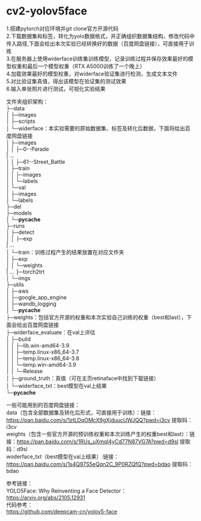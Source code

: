 # cv2-yolov5face
1.搭建pytorch对应环境并git clone官方开源代码\
2.下载数据集和标签，转化为yolo数据格式，并正确组织数据集结构，修改代码中传入路径,下面会给出本次实验已经转换好的数据（百度网盘链接），可直接用于训练\
3.在服务器上使用widerface训练集训练模型，记录训练过程并保存效果最好的模型权重和最后一个模型权重（RTX A5000训练了一个晚上）\
4.加载效果最好的模型权重，对widerface验证集进行检测，生成文本文件\
5.对比验证集真值，得出该模型在验证集的测试效果\
6.输入单张照片进行测试，可视化实验结果

文件夹组织架构：\
├─data\
│  ├─images\
│  ├─scripts\
│  └─widerface：本实验需要的原始数据集、标签及转化后数据，下面将给出百度网盘链接\
│      ├─images\
│      │  ├─0--Parade\
|        ...\
│      │  ├─61--Street_Battle\
│      ├─train\
│      │  ├─images\
│      │  └─labels\
│      └─val\
│          ├─images\
│          └─labels\
├─del\
├─models\
│  └─__pycache__\
├─runs\
│  ├─detect\
│  │  ├─exp\
|    ...\
│  └─train：训练过程产生的结果放置在对应文件夹\
│      ├─exp\
│      │  └─weights\
|      ...
├─torch2trt\
│  └─imgs\
├─utils\
│  ├─aws\
│  ├─google_app_engine\
│  ├─wandb_logging\
│  └─__pycache__\
├─weights：包括官方开源的权重和本次实验自己训练的权重（best和last），下面会给出百度网盘链接\
├─widerface_evaluate：在val上评估\
│  ├─build\
│  │  ├─lib.win-amd64-3.9\
│  │  ├─temp.linux-x86_64-3.7\
│  │  ├─temp.linux-x86_64-3.8\
│  │  └─temp.win-amd64-3.9\
│  │      └─Release\
│  ├─ground_truth：真值（可在主页retinaface中找到下载链接）\
│  └─widerface_txt：best模型在val上结果\
└─__pycache__

一些可能用到的百度网盘链接：\
data（包含全部数据集及转化后形式，可直接用于训练）：链接：https://pan.baidu.com/s/1ztLDqOMcX9gXjduucUWJQQ?pwd=i3cv 提取码：i3cv \
weights（包含一些官方开源的预训练权重和本次训练产生的权重best和last）：链接：https://pan.baidu.com/s/1RUs_uXmql4yCd77N87VG7A?pwd=d9sl 提取码：d9sl \
woderface_txt（best模型在val上结果）:链接：https://pan.baidu.com/s/1s4Q97S5eQqn2C_9P0RZQfQ?pwd=bdao 提取码：bdao 

参考链接：\
YOLO5Face: Why Reinventing a Face Detector：https://arxiv.org/abs/2105.12931 \
代码参考：\
https://github.com/deepcam-cn/yolov5-face


